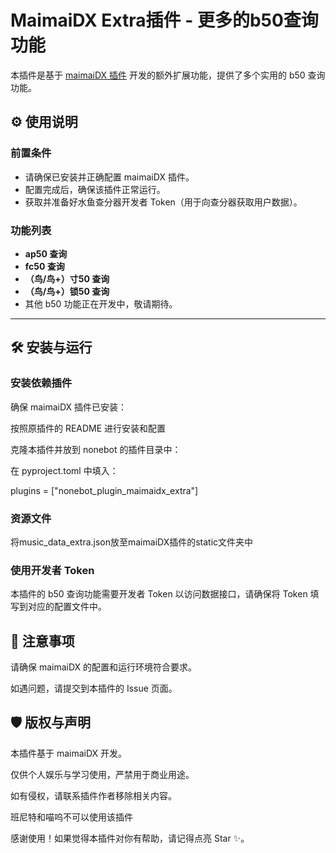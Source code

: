 # MaimaiDX Extra插件 - 更多的b50查询功能

本插件是基于 [maimaiDX 插件](https://github.com/Yuri-YuzuChaN/nonebot-plugin-maimaidx) 开发的额外扩展功能，提供了多个实用的 b50 查询功能。

## ⚙️ 使用说明

### 前置条件

- 请确保已安装并正确配置 maimaiDX 插件。
- 配置完成后，确保该插件正常运行。
- 获取并准备好水鱼查分器开发者 Token（用于向查分器获取用户数据）。

### 功能列表

- **ap50 查询**
- **fc50 查询**
- **（鸟/鸟+）寸50 查询**
- **（鸟/鸟+）锁50 查询**
- 其他 b50 功能正在开发中，敬请期待。

---

## 🛠️ 安装与运行

### 安装依赖插件  
确保 maimaiDX 插件已安装：

按照原插件的 README 进行安装和配置

克隆本插件并放到 nonebot 的插件目录中：

在 pyproject.toml 中填入：

plugins = ["nonebot_plugin_maimaidx_extra"]

### 资源文件

将music_data_extra.json放至maimaiDX插件的static文件夹中

### 使用开发者 Token

本插件的 b50 查询功能需要开发者 Token 以访问数据接口，请确保将 Token 填写到对应的配置文件中。



## 📝 注意事项
请确保 maimaiDX 的配置和运行环境符合要求。

如遇问题，请提交到本插件的 Issue 页面。


## 🛡️ 版权与声明
本插件基于 maimaiDX 开发。

仅供个人娱乐与学习使用，严禁用于商业用途。

如有侵权，请联系插件作者移除相关内容。

班尼特和喵呜不可以使用该插件

感谢使用！如果觉得本插件对你有帮助，请记得点亮 Star ✨。




